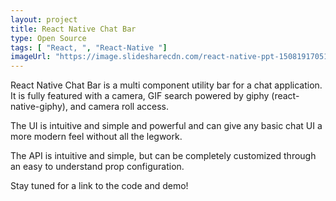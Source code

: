 ```yaml
---
layout: project
title: React Native Chat Bar
type: Open Source
tags: [ "React, ", "React-Native "]
imageUrl: "https://image.slidesharecdn.com/react-native-ppt-150819170515-lva1-app6891/95/react-native-introductory-tutorial-1-638.jpg?cb=1440004243"
---
```

React Native Chat Bar is a multi component utility bar for a chat application. It is fully featured with a camera, GIF search powered by giphy (react-native-giphy), and camera roll access.

The UI is intuitive and simple and powerful and can give any basic chat UI a more modern feel without all the legwork.

The API is intuitive and simple, but can be completely customized through an easy to understand prop configuration.

Stay tuned for a link to the code and demo!
